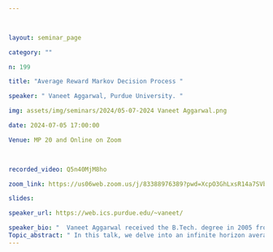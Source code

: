 ```yaml
--- 

  

layout: seminar_page 

category: "" 

n: 199

title: "Average Reward Markov Decision Process " 

speaker: " Vaneet Aggarwal, Purdue University. "  

img: assets/img/seminars/2024/05-07-2024 Vaneet Aggarwal.png

date: 2024-07-05 17:00:00  

Venue: MP 20 and Online on Zoom

  

recorded_video: Q5n40MjM8ho

zoom_link: https://us06web.zoom.us/j/83388976389?pwd=XcpO3GhLxsR14a7SVbPx33HQQa1jbt.1 

slides:  

speaker_url: https://web.ics.purdue.edu/~vaneet/

speaker_bio: "  Vaneet Aggarwal received the B.Tech. degree in 2005 from Indian Institute of Technology, Kanpur, India and the M.A. and Ph.D. degrees in 2007 and 2010, respectively from Princeton University, Princeton, NJ, USA, all in Electrical Engineering. He is currently a University Faculty Scholar and Professor in the School of Industrial Engineering, the School of Electrical and Computer Engineering, and the Department of Computer Science (by courtesy) at Purdue University, where he has been since Jan 2015. Prior to this, he worked as a researcher at AT&T Labs-Research, Florham Park, NJ for four and a half years. He was Adjunct Assistant Professor at Columbia University (EE, 2013-2014), VAJRA Adjunct Professor at IISc Bangalore (ECE, 2018-2019), Adjunct Professor at IIIT Delhi (CS, 2022-2023), and Visiting Professor at KAUST, Saudi Arabia (CS, 2022-2023). His research interests are in Reinforcement Learning; Generative AI; Quantum Machine Learning; Applications of ML in Networking, Transportation, Robotics, Manufacturing, Healthcare, and Biomedical.  Dr. Aggarwal was the recipient of Princeton University's Porter Ogden Jacobus Honorific Fellowship in 2009 and Purdue University’s Most Impactful Faculty Innovator Award in 2020. He received the 2017 Jack Neubauer Memorial Award recognizing the Best Systems Paper published in the IEEE Transactions on Vehicular Technology and the 2024 IEEE William R. Bennett Prize recognizing the Best Paper published in the IEEE/ACM Transactions on Networking. Further, he received the 2018 IEEE Infocom Workshop Best Paper Award, and the 2021 NeurIPS Workshop Best Paper Award. He was on the Editorial Board of the IEEE Transactions on Green Communications and Networking and the IEEE Transactions on Communications. He is currently serving on the Editorial Board of the IEEE/ACM Transactions on Networking and is co-Editor-in-Chief of the ACM Journal on Transportation Systems. He is PC co-chair for GAMENETS 2024. He is also a 2024-2025 IEEE Comsoc Distinguished Lecturer. "
Topic_abstract: " In this talk, we delve into an infinite horizon average reward Markov Decision Process (MDP). Setting ourselves apart from prior research in this field, our methodology delves into regret guarantees with a general parameterization, specifically focusing on policy gradient-based algorithms. We elucidate the pivotal insights underlying our gradient estimation approach, culminating in a regret bound of O(T^0.75). Further, efficient momentum based approach will be proposed that achieves a regret bound of O(T^0.5). Finally, we propose a technique to alleviate the dependence on mixing time for this problem.  "
---
```

